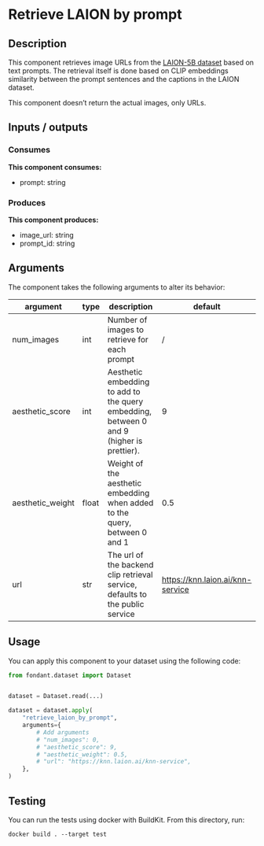 # Retrieve LAION by prompt

<a id="retrieve_laion_by_prompt#description"></a>
## Description
This component retrieves image URLs from the [LAION-5B dataset](https://laion.ai/blog/laion-5b/) 
based on text prompts. The retrieval itself is done based on CLIP embeddings similarity between 
the prompt sentences and the captions in the LAION dataset. 

This component doesn’t return the actual images, only URLs.


<a id="retrieve_laion_by_prompt#inputs_outputs"></a>
## Inputs / outputs 

<a id="retrieve_laion_by_prompt#consumes"></a>
### Consumes 
**This component consumes:**

- prompt: string




<a id="retrieve_laion_by_prompt#produces"></a>  
### Produces 
**This component produces:**

- image_url: string
- prompt_id: string



<a id="retrieve_laion_by_prompt#arguments"></a>
## Arguments

The component takes the following arguments to alter its behavior:

| argument | type | description | default |
| -------- | ---- | ----------- | ------- |
| num_images | int | Number of images to retrieve for each prompt | / |
| aesthetic_score | int | Aesthetic embedding to add to the query embedding, between 0 and 9 (higher is prettier). | 9 |
| aesthetic_weight | float | Weight of the aesthetic embedding when added to the query, between 0 and 1 | 0.5 |
| url | str | The url of the backend clip retrieval service, defaults to the public service | https://knn.laion.ai/knn-service |

<a id="retrieve_laion_by_prompt#usage"></a>
## Usage 

You can apply this component to your dataset using the following code:

```python
from fondant.dataset import Dataset


dataset = Dataset.read(...)

dataset = dataset.apply(
    "retrieve_laion_by_prompt",
    arguments={
        # Add arguments
        # "num_images": 0,
        # "aesthetic_score": 9,
        # "aesthetic_weight": 0.5,
        # "url": "https://knn.laion.ai/knn-service",
    },
)
```

<a id="retrieve_laion_by_prompt#testing"></a>
## Testing

You can run the tests using docker with BuildKit. From this directory, run:
```
docker build . --target test
```
